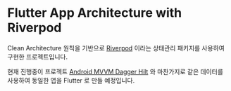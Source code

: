 Flutter App Architecture with Riverpod
======================

Clean Architecture 원칙을 기반으로 [Riverpod](https://riverpod.dev) 이라는 상태관리 패키지를 사용하여 구현한 프로젝트입니다.

현재 진행중이 프로젝트 [Android MVVM Dagger Hilt](https://github.com/chosw1029/Android_MVVM_Dagger_Hilt) 와 마찬가지로 같은 데이터를 사용하여
동일한 앱을 Flutter 로 만들 예정입니다.
